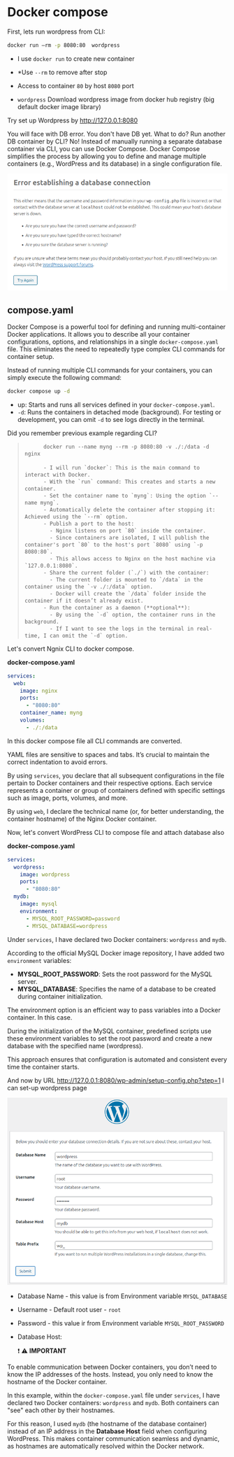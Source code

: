 # Docker compose

First, lets run wordpress from CLI:

```bash
docker run –rm -p 8080:80  wordpress
```

- I use `docker run` to create new container
- *Use `--rm` to remove after stop
- Access to container `80` by host `8080` port

- `wordpress` Download wordpress image from docker hub registry (big default docker image library)

Try set up Wordpress by http://127.0.0.1:8080

You will face with DB error. You don't have DB yet. What to do? Run another DB container by CLI? No! Instead of manually running a separate database container via CLI, you can use Docker Compose. Docker Compose simplifies the process by allowing you to define and manage multiple containers (e.g., WordPress and its database) in a single configuration file.


![Wordpress DB feil](../images/wp0.png)

## compose.yaml

Docker Compose is a powerful tool for defining and running multi-container Docker applications. It allows you to describe all your container configurations, options, and relationships in a single `docker-compose.yaml` file. This eliminates the need to repeatedly type complex CLI commands for container setup.

Instead of running multiple CLI commands for your containers, you can simply execute the following command:

```bash
docker compose up -d
```

- up: Starts and runs all services defined in your `docker-compose.yaml`.
- `-d`: Runs the containers in detached mode (background). For testing or development, you can omit `-d` to see logs directly in the terminal.

Did you remember previous example regarding CLI?

>			docker run --name myng --rm -p 8080:80 -v ./:/data -d nginx
>			
>			- I will run `docker`: This is the main command to interact with Docker.
>			- With the `run` command: This creates and starts a new container.
>			- Set the container name to `myng`: Using the option `--name myng`.
>			- Automatically delete the container after stopping it: Achieved using the `--rm` option.
>			- Publish a port to the host:
>			  - Nginx listens on port `80` inside the container.
>			  - Since containers are isolated, I will publish the container's port `80` to the host's port `8080` using `-p 8080:80`.
>			  - This allows access to Nginx on the host machine via `127.0.0.1:8080`.
>			- Share the current folder (`./`) with the container:
>			  - The current folder is mounted to `/data` in the container using the `-v ./:/data` option.
>			  - Docker will create the `/data` folder inside the container if it doesn’t already exist.
>			- Run the container as a daemon (**optional**):
>			  - By using the `-d` option, the container runs in the background.
>			  - If I want to see the logs in the terminal in real-time, I can omit the `-d` option.

Let's convert Ngnix CLI to docker compose.

**docker-compose.yaml**

```yaml
services:
  web:
    image: nginx
    ports:
      - "8080:80"
    container_name: myng
    volumes:
      - ./:/data
```

In this docker compose file all CLI commands are converted. 

YAML files are sensitive to spaces and tabs. It’s crucial to maintain the correct indentation to avoid errors.

By using `services`, you declare that all subsequent configurations in the file pertain to Docker containers and their respective options. Each service represents a container or group of containers defined with specific settings such as image, ports, volumes, and more.

By using `web`, I declare the technical name (or, for better understanding, the container hostname) of the Nginx Docker container.



Now, let's convert WordPress CLI to compose file and attach database also



**docker-compose.yaml**

```yaml
services:
  wordpress:
    image: wordpress
    ports:
      - "8080:80"
  mydb:
    image: mysql
    environment:
      - MYSQL_ROOT_PASSWORD=password
      - MYSQL_DATABASE=wordpress

```



Under `services`, I have declared two Docker containers: `wordpress` and `mydb`.

According to the official MySQL Docker image repository, I have added two `environment` variables:
- **MYSQL_ROOT_PASSWORD**: Sets the root password for the MySQL server.
- **MYSQL_DATABASE**: Specifies the name of a database to be created during container initialization.

The environment option is an efficient way to pass variables into a Docker container. In this case. 

During the initialization of the MySQL container, predefined scripts use these environment variables to set the root password and create a new database with the specified name (wordpress).

This approach ensures that configuration is automated and consistent every time the container starts.

And now by URL http://127.0.0.1:8080/wp-admin/setup-config.php?step=1 I can set-up wordpress page

![Wordpress DB OK](../images/wp1.png)

- Database Name - this value is from Environment variable `MYSQL_DATABASE`

- Username - Default root user - `root`

- Password - this value ir from Environment variable `MYSQL_ROOT_PASSWORD`

- Database Host:

  :exclamation: :warning: **IMPORTANT**

To enable communication between Docker containers, you don’t need to know the IP addresses of the hosts. Instead, you only need to know the hostname of the Docker container.

In this example, within the `docker-compose.yaml` file under `services`, I have declared two Docker containers: `wordpress` and `mydb`. Both containers can "see" each other by their hostnames.

For this reason, I used `mydb` (the hostname of the database container) instead of an IP address in the **Database Host** field when configuring WordPress. This makes container communication seamless and dynamic, as hostnames are automatically resolved within the Docker network.

  
